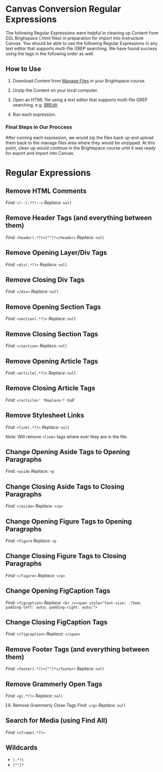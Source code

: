 # Canvas Conversion Regular Expressions

The following Regular Expressions were helpful in cleaning up Content from D2L Brighspace (.html files) in preparation for import into Instructure Canvas. You should be able to use the following Regular Expressions in any text editor that supports multi-file GREP searching. We have found success using the tags in the following order as well.

## How to Use

1. Download Content from [Manage Files](https://www.wisconsin.edu/learning-tech/resources/d2l-cleanup/how-to/download-course-files-2/) in your Brightspace course.

2. Unzip the Content on your local computer.

3. Open an HTML file using a text editor that supports multi-file GREP searching, e.g. [BBEdit](https://www.barebones.com/products/bbedit).

4. Run each expression.

### Final Steps in Our Proccess

After running each expression, we would zip the files back up and upload them back to the manage files area where they would be unzipped. At this point, clean up would continue in the Brightspace course until it was ready for export and import into Canvas.

# Regular Expressions

## Remove HTML Comments
*Find:* `<!--(.*?)-->`
*Replace:* `null` 

## Remove Header Tags (and everything between them)
*Find:* `<header(.*?)>[^"]*</header>`
*Replace:* `null`

## Remove Opening Layer/Div Tags
*Find:* `<div(.*?)>`
*Replace:* `null`

## Remove Closing Div Tags
*Find:* `</div>`
*Replace:* `null`

## Remove Opening Section Tags
*Find:* `<section(.*?)>`
*Replace:* `null`

## Remove Closing Section Tags
*Find:* `</section>`
*Replace:* `null`

## Remove Opening Article Tags
*Find:* `<article(.*?)>`
*Replace:* `null`

## Remove Closing Article Tags
*Find:* `</article>'
*Replace:* `null`

## Remove Stylesheet Links
*Find:* `<link(.*?)>`
*Replace:* `null`

*Note:* Will remove `<link>` tags where ever they are in the file.

## Change Opening Aside Tags to Opening Paragraphs
*Find:* `<aside`
*Replace:* `<p`

## Change Closing Aside Tags to Closing Paragraphs 
*Find:* `</aside>`
*Replace:* `</p>`

## Change Opening Figure Tags to Opening Paragraphs
*Find:* `<figure`
*Replace:* `<p`

## Change Closing Figure Tags to Closing Paragraphs 
*Find:* `</figure>`
*Replace:* `</p>`

## Change Opening FigCaption Tags
*Find:* `<figcaption>`
*Replace:* `<br /><span style="font-size: .75em; padding-left: auto; padding-right: auto;">`

## Change Closing FigCaption Tags
*Find:* `</figcaption>`
*Replace:* `</span>`

## Remove Footer Tags (and everything between them)
*Find:* `<footer(.*?)>[^"]*</footer>`
*Replace:* `null`

## Remove Grammerly Open Tags
*Find:* `<g(.*?)>`
*Replace:* `null`

19. Remove Grammerly Close Tags
*Find:* `</g>`
*Replace:* `null`

## Search for Media (using Find All)
*Find:* `<iframe(.*?)>`

## Wildcards
- `(.*?)`
- `[^"]*`